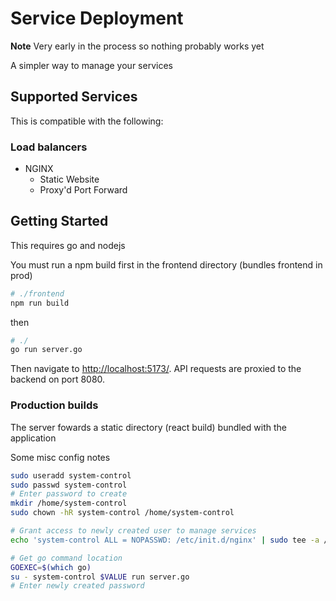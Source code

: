 # Service Deployment

**Note** Very early in the process so nothing probably works yet

A simpler way to manage your services

## Supported Services

This is compatible with the following:

### Load balancers

- NGINX
  - Static Website
  - Proxy'd Port Forward

## Getting Started

This requires go and nodejs

You must run a npm build first in the frontend directory (bundles frontend in prod)

```sh
# ./frontend
npm run build
```

then

```bash
# ./
go run server.go
```

Then navigate to [http://localhost:5173/](http://localhost:5173/). API requests are proxied to the backend on port 8080.

### Production builds

The server fowards a static directory (react build) bundled with the application

Some misc config notes

```bash
sudo useradd system-control
sudo passwd system-control
# Enter password to create
mkdir /home/system-control
sudo chown -hR system-control /home/system-control

# Grant access to newly created user to manage services
echo 'system-control ALL = NOPASSWD: /etc/init.d/nginx' | sudo tee -a /etc/sudoers.d/nginx

# Get go command location
GOEXEC=$(which go)
su - system-control $VALUE run server.go
# Enter newly created password


```
